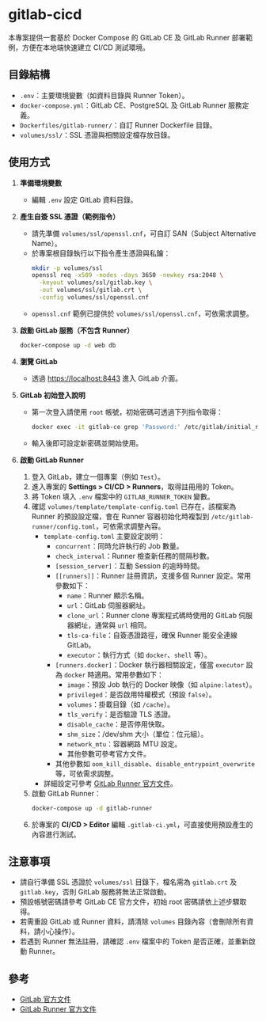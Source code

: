 # gitlab-cicd

本專案提供一套基於 Docker Compose 的 GitLab CE 及 GitLab Runner 部署範例，方便在本地端快速建立 CI/CD 測試環境。

## 目錄結構

- `.env`：主要環境變數（如資料目錄與 Runner Token）。
- `docker-compose.yml`：GitLab CE、PostgreSQL 及 GitLab Runner 服務定義。
- `Dockerfiles/gitlab-runner/`：自訂 Runner Dockerfile 目錄。
- `volumes/ssl/`：SSL 憑證與相關設定檔存放目錄。

## 使用方式

1. **準備環境變數**
   - 編輯 `.env` 設定 GitLab 資料目錄。

2. **產生自簽 SSL 憑證（範例指令）**
   - 請先準備 `volumes/ssl/openssl.cnf`，可自訂 SAN（Subject Alternative Name）。
   - 於專案根目錄執行以下指令產生憑證與私鑰：
     ```sh
     mkdir -p volumes/ssl
     openssl req -x509 -nodes -days 3650 -newkey rsa:2048 \
       -keyout volumes/ssl/gitlab.key \
       -out volumes/ssl/gitlab.crt \
       -config volumes/ssl/openssl.cnf
     ```
   - `openssl.cnf` 範例已提供於 `volumes/ssl/openssl.cnf`，可依需求調整。

3. **啟動 GitLab 服務（不包含 Runner）**
   ```sh
   docker-compose up -d web db
   ```

4. **瀏覽 GitLab**
   - 透過 [https://localhost:8443](https://localhost:8443) 進入 GitLab 介面。

5. **GitLab 初始登入說明**
   - 第一次登入請使用 `root` 帳號，初始密碼可透過下列指令取得：
     ```sh
     docker exec -it gitlab-ce grep 'Password:' /etc/gitlab/initial_root_password
     ```
   - 輸入後即可設定新密碼並開始使用。

6. **啟動 GitLab Runner**
   1. 登入 GitLab，建立一個專案（例如 `Test`）。
   2. 進入專案的 **Settings > CI/CD > Runners**，取得註冊用的 Token。
   3. 將 Token 填入 `.env` 檔案中的 `GITLAB_RUNNER_TOKEN` 變數。
   4. 確認 `volumes/template/template-config.toml` 已存在，該檔案為 Runner 的預設設定檔，會在 Runner 容器初始化時複製到 `/etc/gitlab-runner/config.toml`，可依需求調整內容。
      - `template-config.toml` 主要設定說明：
        - `concurrent`：同時允許執行的 Job 數量。
        - `check_interval`：Runner 檢查新任務的間隔秒數。
        - `[session_server]`：互動 Session 的逾時時間。
        - `[[runners]]`：Runner 註冊資訊，支援多個 Runner 設定。常用參數如下：
          - `name`：Runner 顯示名稱。
          - `url`：GitLab 伺服器網址。
          - `clone_url`：Runner clone 專案程式碼時使用的 GitLab 伺服器網址，通常與 `url` 相同。
          - `tls-ca-file`：自簽憑證路徑，確保 Runner 能安全連線 GitLab。
          - `executor`：執行方式（如 `docker`、`shell` 等）。
        - `[runners.docker]`：Docker 執行器相關設定，僅當 `executor` 設為 `docker` 時適用。常用參數如下：
          - `image`：預設 Job 執行的 Docker 映像（如 `alpine:latest`）。
          - `privileged`：是否啟用特權模式（預設 `false`）。
          - `volumes`：掛載目錄（如 `/cache`）。
          - `tls_verify`：是否驗證 TLS 憑證。
          - `disable_cache`：是否停用快取。
          - `shm_size`：/dev/shm 大小（單位：位元組）。
          - `network_mtu`：容器網路 MTU 設定。
          - 其他參數可參考官方文件。
        - 其他參數如 `oom_kill_disable`、`disable_entrypoint_overwrite` 等，可依需求調整。
      - 詳細設定可參考 [GitLab Runner 官方文件](https://docs.gitlab.com/runner/configuration/advanced-configuration.html)。
   5. 啟動 GitLab Runner：
      ```sh
      docker-compose up -d gitlab-runner
      ```
   6. 於專案的 **CI/CD > Editor** 編輯 `.gitlab-ci.yml`，可直接使用預設產生的內容進行測試。

## 注意事項

- 請自行準備 SSL 憑證於 `volumes/ssl` 目錄下，檔名需為 `gitlab.crt` 及 `gitlab.key`，否則 GitLab 服務將無法正常啟動。
- 預設帳號密碼請參考 GitLab CE 官方文件，初始 root 密碼請依上述步驟取得。
- 若需重設 GitLab 或 Runner 資料，請清除 `volumes` 目錄內容（會刪除所有資料，請小心操作）。
- 若遇到 Runner 無法註冊，請確認 `.env` 檔案中的 Token 是否正確，並重新啟動 Runner。

## 參考

- [GitLab 官方文件](https://docs.gitlab.com/omnibus/docker/)
- [GitLab Runner 官方文件](https://docs.gitlab.com/runner/)